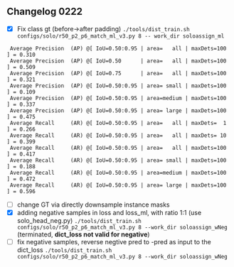 ## Changelog 0222

 - [x] Fix class gt (before->after padding)
 `./tools/dist_train.sh configs/solo/r50_p2_p6_match_ml_v3.py 8 --
work_dir soloassign_ml`
```
 Average Precision  (AP) @[ IoU=0.50:0.95 | area=   all | maxDets=100 ] = 0.310
 Average Precision  (AP) @[ IoU=0.50      | area=   all | maxDets=100 ] = 0.509
 Average Precision  (AP) @[ IoU=0.75      | area=   all | maxDets=100 ] = 0.321
 Average Precision  (AP) @[ IoU=0.50:0.95 | area= small | maxDets=100 ] = 0.109
 Average Precision  (AP) @[ IoU=0.50:0.95 | area=medium | maxDets=100 ] = 0.337
 Average Precision  (AP) @[ IoU=0.50:0.95 | area= large | maxDets=100 ] = 0.475
 Average Recall     (AR) @[ IoU=0.50:0.95 | area=   all | maxDets=  1 ] = 0.266
 Average Recall     (AR) @[ IoU=0.50:0.95 | area=   all | maxDets= 10 ] = 0.399
 Average Recall     (AR) @[ IoU=0.50:0.95 | area=   all | maxDets=100 ] = 0.417
 Average Recall     (AR) @[ IoU=0.50:0.95 | area= small | maxDets=100 ] = 0.188
 Average Recall     (AR) @[ IoU=0.50:0.95 | area=medium | maxDets=100 ] = 0.472
 Average Recall     (AR) @[ IoU=0.50:0.95 | area= large | maxDets=100 ] = 0.596
```
 - [ ] change GT via directly downsample instance masks
 - [x] adding negative samples in loss and loss_ml, with ratio 1:1 (use solo_head_neg.py)
 `./tools/dist_train.sh configs/solo/r50_p2_p6_match_ml_v3.py 8 --work_dir soloassign_wNeg` (terminated, **dict_loss not valid for negative**)
 - [ ] fix negative samples, reverse negtive pred to -pred as input to the dict_loss
`./tools/dist_train.sh configs/solo/r50_p2_p6_match_ml_v3.py 8 --work_dir soloassign_wNeg`

<!--stackedit_data:
eyJoaXN0b3J5IjpbMzcxMDY5ODcyLC0yMTAyNjcwMTQ3LC0zMD
kwOTI1MzksLTEwMTUwNTc3MzQsLTE5MTAzMTA4MjQsLTY0NzE5
NTE2MCwxOTM5Nzk5NDI5XX0=
-->
